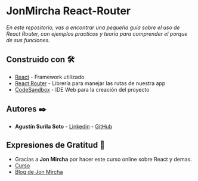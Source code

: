# JonMircha React-Router

_En este repositorio, vas a encontrar una pequeña guía sobre el uso de React Router, con ejemplos practicos y teoría para comprender el porque de sus funciones._

## Construido con 🛠️

* [React](https://es.reactjs.org/docs/getting-started.html) - Framework utilizado
* [React Router](https://reactrouter.com/docs/en/v6) - Librería para manejar las rutas de nuestra app
* [CodeSandbox](https://codesandbox.io/) - IDE Web para la creación del proyecto

## Autores ✒️

* **Agustín Surila Soto** - [Linkedin](https://www.linkedin.com/in/agust%C3%ADn-surila-soto-80b29b1b5/) - [GitHub](https://github.com/Auchan22/)

## Expresiones de Gratitud 🎁

* Gracias a **Jon Mircha** por hacer este curso online sobre React y demas.
* [Curso](https://youtube.com/playlist?list=PLvq-jIkSeTUZ5XcUw8fJPTBKEHEKPMTKk)
* [Blog de Jon Mircha](https://jonmircha.com/)
